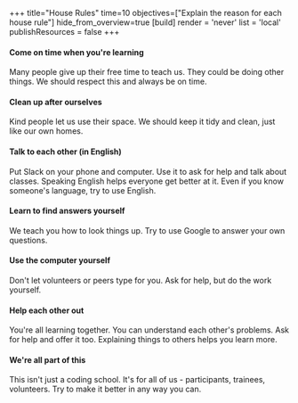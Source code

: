 +++
title="House Rules"
time=10
objectives=["Explain the reason for each house rule"]
hide_from_overview=true
[build]
  render = 'never'
  list = 'local'
  publishResources = false
+++

#### Come on time when you're learning

Many people give up their free time to teach us. They could be doing other things. We should respect this and always be on time.

#### Clean up after ourselves

Kind people let us use their space. We should keep it tidy and clean, just like our own homes.

#### Talk to each other (in English)

Put Slack on your phone and computer. Use it to ask for help and talk about classes.
Speaking English helps everyone get better at it. Even if you know someone's language, try to use English.

#### Learn to find answers yourself

We teach you how to look things up. Try to use Google to answer your own questions.

#### Use the computer yourself

Don't let volunteers or peers type for you. Ask for help, but do the work yourself.

#### Help each other out

You're all learning together. You can understand each other's problems. Ask for help and offer it too. Explaining things to others helps you learn more.

#### We're all part of this

This isn't just a coding school. It's for all of us - participants, trainees, volunteers. Try to make it better in any way you can.
